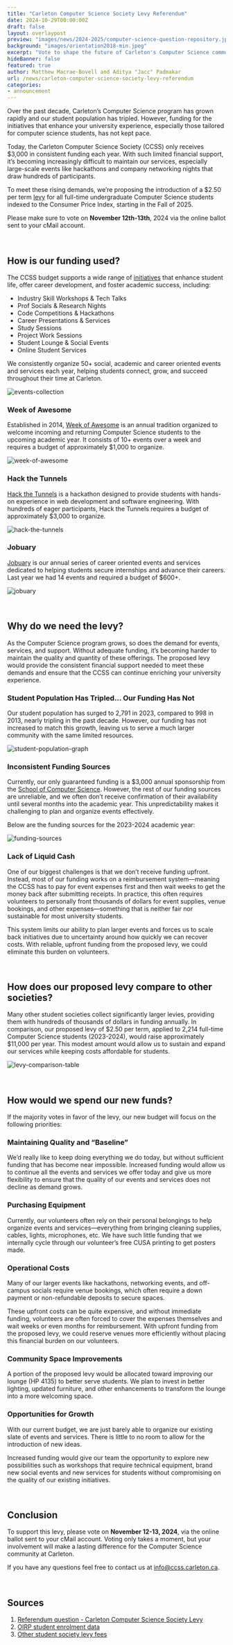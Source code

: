 ```yaml
---
title: "Carleton Computer Science Society Levy Referendum"
date: 2024-10-29T00:00:00Z
draft: false
layout: overlaypost
preview: "images/news/2024-2025/computer-science-question-repository.jpg"
background: "images/orientation2018-min.jpeg"
excerpt: "Vote to shape the future of Carleton's Computer Science community!"
hideBanner: false
featured: true
author: Matthew Macrae-Bovell and Aditya "Jacc" Padmakar
url: /news/carleton-computer-science-society-levy-referendum
categories:
- announcement
---
```


Over the past decade, Carleton’s Computer Science program has grown rapidly and our student population has tripled.  However, funding for the initiatives that enhance your university experience, especially those tailored for computer science students, has not kept pace.

Today, the Carleton Computer Science Society (CCSS) only receives $3,000 in consistent funding each year. With such limited financial support, it’s becoming increasingly difficult to maintain our services, especially large-scale events like hackathons and company networking nights that draw hundreds of participants.

To meet these rising demands, we’re proposing the introduction of a $2.50 per term [levy](https://students.carleton.ca/referendum/#:~:text=Question%3A%20Carleton%20Computer%20Science%20Society%20Levy) for all full-time undergraduate Computer Science students indexed to the Consumer Price Index, starting in the Fall of 2025.

Please make sure to vote on **November 12th-13th**, 2024 via the online ballot sent to your cMail account.

<br/>

## How is our funding used?

The CCSS budget supports a wide range of [initiatives](https://ccss.carleton.ca/events/) that enhance student life, offer career development, and foster academic success, including:

- Industry Skill Workshops & Tech Talks
- Prof Socials & Research Nights
- Code Competitions & Hackathons
- Career Presentations & Services
- Study Sessions
- Project Work Sessions
- Student Lounge & Social Events
- Online Student Services

We consistently organize 50+ social, academic and career oriented events and services each year, helping students connect, grow, and succeed throughout their time at Carleton.

![events-collection](/images/news/2024-2025/levy/event-posters-collection.png)

### Week of Awesome

Established in 2014, [Week of Awesome](https://ccss.carleton.ca/events/weekofawesome/) is an annual tradition organized to welcome incoming and returning Computer Science students to the upcoming academic year. It consists of 10+ events over a week and requires a budget of approximately $1,000 to organize.

![week-of-awesome](/images/news/2024-2025/levy/week-of-awesome-posters.png)

### Hack the Tunnels 

[Hack the Tunnels](https://ccss.carleton.ca/hackthetunnels/) is a hackathon designed to provide students with hands-on experience in web development and software engineering. With hundreds of eager participants, Hack the Tunnels requires a budget of approximately $3,000 to organize.

![hack-the-tunnels](/images/news/2024-2025/levy/hack_the_tunnels.jpg)

### Jobuary 

[Jobuary](https://ccss.carleton.ca/jobuary/https://ccss.carleton.ca/jobuary/) is our annual series of career oriented events and services dedicated to helping students secure internships and advance their careers.
Last year we had 14 events and required a budget of $600+.

![jobuary](/images/news/2024-2025/levy/jobuary-posters.png)

<br/>

## Why do we need the levy?

As the Computer Science program grows, so does the demand for events, services, and support. Without adequate funding, it’s becoming harder to maintain the quality and quantity of these offerings. The proposed levy would provide the consistent financial support needed to meet these demands and ensure that the CCSS can continue enriching your university experience.

### Student Population Has Tripled… Our Funding Has Not

Our student population has surged to 2,791 in 2023, compared to 998 in 2013, nearly tripling in the past decade. However, our funding has not increased to match this growth, leaving us to serve a much larger community with the same limited resources.

![student-population-graph](/images/news/2024-2025/levy/student-population-graph.png)

### Inconsistent Funding Sources

Currently, our only guaranteed funding is a $3,000 annual sponsorship from the [School of Computer Science](https://carleton.ca/scs/). However, the rest of our funding sources are unreliable, and we often don’t receive confirmation of their availability until several months into the academic year. This unpredictability makes it challenging to plan and organize events effectively.

Below are the funding sources for the 2023-2024 academic year:

![funding-sources](/images/news/2024-2025/levy/funding-sources.png)

### Lack of Liquid Cash 

One of our biggest challenges is that we don’t receive funding upfront. Instead, most of our funding works on a reimbursement system—meaning the CCSS has to pay for event expenses first and then wait weeks to get the money back after submitting receipts. In practice, this often requires volunteers to personally front thousands of dollars for event supplies, venue bookings, and other expenses—something that is neither fair nor sustainable for most university students.

This system limits our ability to plan larger events and forces us to scale back initiatives due to uncertainty around how quickly we can recover costs. With reliable, upfront funding from the proposed levy, we could eliminate this burden on volunteers.

<br/>

## How does our proposed levy compare to other societies?

Many other student societies collect significantly larger levies, providing them with hundreds of thousands of dollars in funding annually. In comparison, our proposed levy of $2.50 per term, applied to 2,214 full-time Computer Science students (2023-2024), would raise approximately $11,000 per year. This modest amount would allow us to sustain and expand our services while keeping costs affordable for students.

![levy-comparison-table](/images/news/2024-2025/levy/levy-comparison-table.png)

<br/>

## How would we spend our new funds?

If the majority votes in favor of the levy, our new budget will focus on the following priorities:

### Maintaining Quality and “Baseline”

We’d really like to keep doing everything we do today, but without sufficient funding that has become near impossible. Increased funding would allow us to continue all the events and services we offer today and give us more flexibility to ensure that the quality of our events and services does not decline as demand grows.

### Purchasing Equipment

Currently, our volunteers often rely on their personal belongings to help organize events and services—everything from bringing cleaning supplies, cables, lights, microphones, etc. We have such little funding that we internally cycle through our volunteer’s free CUSA printing to get posters made.

### Operational Costs

Many of our larger events like hackathons, networking events, and off-campus socials require venue bookings, which often require a down payment or non-refundable deposits to secure spaces.

These upfront costs can be quite expensive, and without immediate funding, volunteers are often forced to cover the expenses themselves and wait weeks or even months for reimbursement. With upfront funding from the proposed levy, we could reserve venues more efficiently without placing this financial burden on our volunteers.

### Community Space Improvements

A portion of the proposed levy would be allocated toward improving our lounge (HP 4135) to better serve students. We plan to invest in better lighting, updated furniture, and other enhancements to transform the lounge into a more welcoming space.

### Opportunities for Growth

With our current budget, we are just barely able to organize our existing slate of events and services. There is little to no room to allow for the introduction of new ideas.

Increased funding would give our team the opportunity to explore new possibilities such as workshops that require technical equipment, brand new social events and new services for students without compromising on the quality of our existing initiatives. 

<br/>

## Conclusion 

To support this levy, please vote on **November 12-13, 2024**, via the online ballot sent to your cMail account. Voting only takes a moment, but your involvement will make a lasting difference for the Computer Science community at Carleton.

If you have any questions feel free to contact us at [info@ccss.carleton.ca](mailto:info@ccss.carleton.ca).

<br/>

## Sources

1. [Referendum question - Carleton Computer Science Society Levy](https://students.carleton.ca/referendum/#:~:text=Question%3A%20Carleton%20Computer%20Science%20Society%20Levy)
2. [OIRP student enrolment data](https://oirp.carleton.ca/databook/index/html/student-enrolment.htm)
3. [Other student society levy fees](https://carleton.ca/studentaccounts/tuition-fees/fw-ug/f24w25-ug-ontario/)










